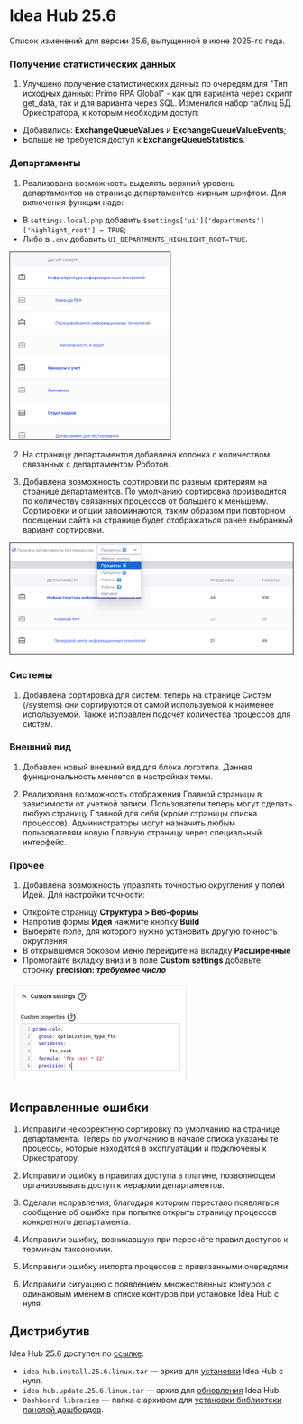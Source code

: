 # Idea Hub 25.6

Список изменений для версии 25.6, выпущенной в июне 2025-го года.

### Получение статистических данных

1. Улучшено получение статистических данных по очередям для "Тип исходных данных: Primo RPA Global" - как для варианта через скрипт get_data, так и для варианта через SQL. 
Изменился набор таблиц БД Оркестратора, к которым необходим доступ:
* Добавились: **ExchangeQueueValues** и **ExchangeQueueValueEvents**;
* Больше не требуется доступ к **ExchangeQueueStatistics**.

### Департаменты

1. Реализована возможность выделять верхний уровень департаментов на странице департаментов жирным шрифтом. 
Для включения функции надо:
* В `settings.local.php` добавить `$settings['ui']['departments']['highlight_root'] = TRUE`;
* Либо в `.env` добавить `UI_DEPARTMENTS_HIGHLIGHT_ROOT=TRUE`.

![](../resources/idea-hub/relnote1.25.6-departments-bold-small.png)

2. На страницу департаментов добавлена колонка с количеством связанных с департаментом Роботов. 

3. Добавлена возможность сортировки по разным критериям на странице департаментов. По умолчанию сортировка производится по количеству связанных процессов от большего к меньшему. 
Сортировки и опции запоминаются, таким образом при повторном посещении сайта на странице будет отображаться ранее выбранный вариант сортировки. 

![](../resources/idea-hub/relnote1.25.6-sort-departments.png)

### Системы 

1. Добавлена сортировка для систем: теперь на странице Систем (/systems) они сортируются от самой используемой к наименее используемой. Также исправлен подсчёт количества процессов для систем.


### Внешний вид 

1. Добавлен новый внешний вид для блока логотипа. Данная функциональность меняется в настройках темы.

1. Реализована возможность отображения Главной страницы в зависимости от учетной записи. Пользователи теперь могут сделать любую страницу Главной для себя (кроме страницы списка процессов). 
Администраторы могут назначить любым пользователям новую Главную страницу через специальный интерфейс.


### Прочее

1. Добавлена возможность управлять точностью округления у полей Идей. Для настройки точности:
- Откройте страницу **Структура > Веб-формы**
- Напротив формы **Идея** нажмите кнопку **Build**
- Выберите поле, для которого нужно установить другую точность округления
- В открывшемся боковом меню перейдите на вкладку **Расширенные**
- Промотайте вкладку вниз и в поле **Custom settings** добавьте строчку **precision: *требуемое число*** 

![](../resources/idea-hub/relnote1.25.6-idea-precision.png)



## Исправленные ошибки

1. Исправили некорректную сортировку по умолчанию на странице департамента. Теперь по умолчанию в начале списка указаны те процессы, которые находятся в эксплуатации и подключены к Оркестратору.

1. Исправили ошибку в правилах доступа в плагине, позволяющем организовывать доступ к иерархии департаментов. 

1. Сделали исправления, благодаря которым перестало появляться сообщение об ошибке при попытке открыть страницу процессов конкретного департамента.

1. Исправили ошибку, возникавшую при пересчёте правил доступов к терминам таксономии.

1. Исправили ошибку импорта процессов с привязанными очередями. 

1. Исправили ситуацию с появлением множественных контуров с одинаковым именем в списке контуров при установке Idea Hub с нуля.




## Дистрибутив

Idea Hub 25.6 доступен по [ссылке](https://disk.primo-rpa.ru/index.php/s/t9BHBjR6PP06Yax?path=%2FRelease%2FIdeaHub):

- `idea-hub.install.25.6.linux.tar` — архив для [установки](/idea-hub/installation/linux) Idea Hub с нуля.
- `idea-hub.update.25.6.linux.tar` — архив для [обновления](/idea-hub/installation/update) Idea Hub.
- `Dashboard libraries` — папка с архивом для [установки библиотеки панелей дашбордов](/idea-hub/installation/linux/panel-library).
